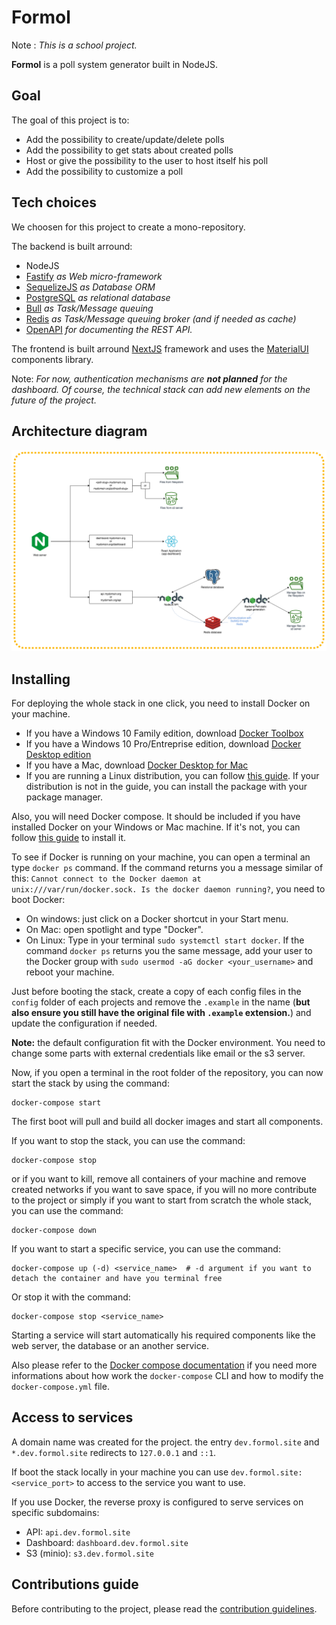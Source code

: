# Formol
Note : _This is a school project._

**Formol** is a poll system generator built in NodeJS.

## Goal
The goal of this project is to:
 * Add the possibility to create/update/delete polls
 * Add the possibility to get stats about created polls
 * Host or give the possibility to the user to host itself his poll
 * Add the possibility to customize a poll

## Tech choices
We choosen for this project to create a mono-repository.

The backend is built arround:
 * NodeJS
 * [Fastify](https://www.fastify.io/) _as Web micro-framework_
 * [SequelizeJS](https://sequelize.org/v5/) _as Database ORM_
 * [PostgreSQL](https://www.postgresql.org/) _as relational database_
 * [Bull](https://github.com/OptimalBits/bull) _as Task/Message queuing_
 * [Redis](https://redis.io/) _as Task/Message queuing broker (and if needed as cache)_
 * [OpenAPI](https://github.com/fastify/fastify-swagger) _for documenting the REST API._

The frontend is built arround [NextJS](https://nextjs.org/) framework and uses the [MaterialUI](https://material-ui.com/) components library.

Note: _For now, authentication mechanisms are **not planned** for the dashboard. Of course, the technical stack can add new elements on the future of the project._

## Architecture diagram
![Formol Architecture Diagram](.github/wiki/images/formol-architecture-diagram.png)

## Installing
For deploying the whole stack in one click, you need to install Docker on your machine.

 * If you have a Windows 10 Family edition, download [Docker Toolbox](https://github.com/docker/toolbox/releases)
 * If you have a Windows 10 Pro/Entreprise edition, download [Docker Desktop edition](https://hub.docker.com/editions/community/docker-ce-desktop-windows)
 * If you have a Mac, download [Docker Desktop for Mac](https://hub.docker.com/editions/community/docker-ce-desktop-mac)
 * If you are running a Linux distribution, you can follow [this guide](https://docs.docker.com/install/). If your distribution is not in the guide, you can install the package with your package manager.

Also, you will need Docker compose. It should be included if you have installed Docker on your Windows or Mac machine. If it's not, you can follow [this guide](https://docs.docker.com/compose/install/) to install it.

To see if Docker is running on your machine, you can open a terminal an type `docker ps` command. If the command returns you a message similar of this: `Cannot connect to the Docker daemon at unix:///var/run/docker.sock. Is the docker daemon running?`, you need to boot Docker:
 * On windows: just click on a Docker shortcut in your Start menu.
 * On Mac: open spotlight and type "Docker".
 * On Linux: Type in your terminal `sudo systemctl start docker`. If the command `docker ps` returns you the same message, add your user to the Docker group with `sudo usermod -aG docker <your_username>` and reboot your machine.

Just before booting the stack, create a copy of each config files in the `config` folder of each projects and remove the `.example` in the name (**but also ensure you still have the original file with `.example` extension.**) and update the configuration if needed.

**Note:** the default configuration fit with the Docker environment. You need to change some parts with external credentials like email or the s3 server.

Now, if you open a terminal in the root folder of the repository, you can now start the stack by using the command:
```
docker-compose start
```

The first boot will pull and build all docker images and start all components.

If you want to stop the stack, you can use the command:
```
docker-compose stop
```

or if you want to kill, remove all containers of your machine and remove created networks if you want to save space, if you will no more contribute to the project or simply if you want to start from scratch the whole stack, you can use the command:
```
docker-compose down
```

If you want to start a specific service, you can use the command:
```
docker-compose up (-d) <service_name>  # -d argument if you want to detach the container and have you terminal free
```

Or stop it with the command:
```
docker-compose stop <service_name>
```

Starting a service will start automatically his required components like the web server, the database or an another service.

Also please refer to the [Docker compose documentation](https://docs.docker.com/compose/) if you need more informations about how work the `docker-compose` CLI and how to modify the `docker-compose.yml` file.

## Access to services
A domain name was created for the project. the entry `dev.formol.site` and `*.dev.formol.site` redirects to `127.0.0.1` and `::1`.

If boot the stack locally in your machine you can use `dev.formol.site:<service_port>` to access to the service you want to use.

If you use Docker, the reverse proxy is configured to serve services on specific subdomains:
 * API: `api.dev.formol.site`
 * Dashboard: `dashboard.dev.formol.site`
 * S3 (minio): `s3.dev.formol.site`

## Contributions guide
Before contributing to the project, please read the [contribution guidelines](CONTRIBUTION.md).
